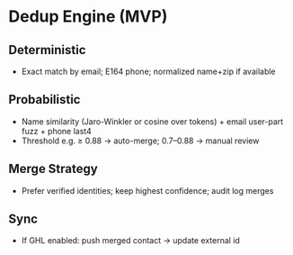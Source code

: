 # Dedup Engine (MVP)

## Deterministic
- Exact match by email; E164 phone; normalized name+zip if available

## Probabilistic
- Name similarity (Jaro-Winkler or cosine over tokens) + email user-part fuzz + phone last4
- Threshold e.g. ≥ 0.88 → auto-merge; 0.7–0.88 → manual review

## Merge Strategy
- Prefer verified identities; keep highest confidence; audit log merges

## Sync
- If GHL enabled: push merged contact → update external id
